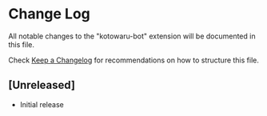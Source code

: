 # Change Log

All notable changes to the "kotowaru-bot" extension will be documented in this file.

Check [Keep a Changelog](http://keepachangelog.com/) for recommendations on how to structure this file.

## [Unreleased]

- Initial release